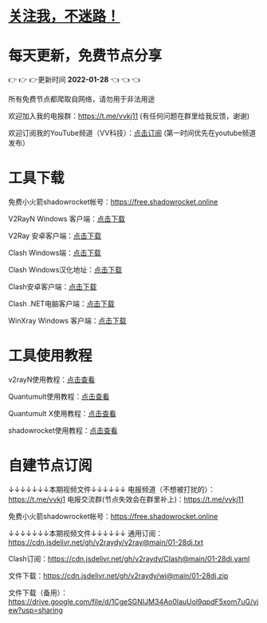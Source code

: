 # [关注我，不迷路！](https://github.com/login?return_to=https%3A%2F%2Fgithub.com%2Fw379740999)
# 每天更新，免费节点分享
:point_right: :point_right: :point_right:更新时间 **2022-01-28** :point_left: :point_left: :point_left:

所有免费节点都爬取自网络，请勿用于非法用途

欢迎加入我的电报群：https://t.me/vvkj11
(有任何问题在群里给我反馈，谢谢)

欢迎订阅我的YouTube频道（VV科技）：[点击订阅](https://www.youtube.com/channel/UCqdGfxwYKrllrHv_Bc-9vAw?sub_confirmation=1)
(第一时间优先在youtube频道发布）

# 工具下载

免费小火箭shadowrocket帐号：https://free.shadowrocket.online

V2RayN Windows 客户端：[点击下载](https://github.com/2dust/v2rayN/releases)

V2Ray 安卓客户端：[点击下载](https://github.com/2dust/v2rayNG/releases)

Clash Windows端：[点击下载](https://github.com/Fndroid/clash_for_windows_pkg/releases)

Clash Windows汉化地址：[点击下载](https://drive.google.com/file/d/1hLY1pedrIxA1u8sEkPWnMLEsQawD0nvf/view?usp=sharing)

Clash安卓客户端：[点击下载](https://github.com/naicfeng/ClashRForAndroid/releases)

Clash .NET电脑客户端：[点击下载](https://github.com/ClashDotNetFramework/experimental-clash/releases)

WinXray Windows 客户端：[点击下载](https://github.com/TheMRLL/WinXray/releases)

# 工具使用教程

v2rayN使用教程：[点击查看](https://youtu.be/MvJwoEo6-JU)

Quantumult使用教程：[点击查看](https://youtu.be/qCkjLMPKygw)

Quantumult X使用教程：[点击查看](https://youtu.be/ghZLHPEGfVc)

shadowrocket使用教程：[点击查看](https://youtu.be/kGKKr6WTrJc)

# 自建节点订阅
↓↓↓↓↓↓↓本期视频文件↓↓↓↓↓↓
电报频道（不想被打扰的）：https://t.me/vvkj1
电报交流群(节点失效会在群里补上)：https://t.me/vvkj11

免费小火箭shadowrocket帐号：https://free.shadowrocket.online

↓↓↓↓↓↓↓本期视频文件↓↓↓↓↓↓
通用订阅：https://cdn.jsdelivr.net/gh/v2raydy/v2ray@main/01-28dj.txt

Clash订阅：https://cdn.jsdelivr.net/gh/v2raydy/Clash@main/01-28dj.yaml

文件下载：https://cdn.jsdelivr.net/gh/v2raydy/wj@main/01-28dj.zip

文件下载（备用）：https://drive.google.com/file/d/1CgeSGNIJM34Ao0lauUol9qpdF5xom7uG/view?usp=sharing

